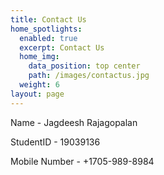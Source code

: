 ```yaml
---
title: Contact Us
home_spotlights:
  enabled: true
  excerpt: Contact Us
  home_img:
    data_position: top center
    path: /images/contactus.jpg
  weight: 6
layout: page
---
```

Name - Jagdeesh Rajagopalan

StudentID - 19039136

Mobile Number - +1705-989-8984
